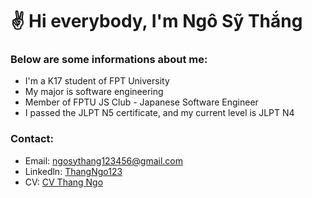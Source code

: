# :v: Hi everybody, I'm Ngô Sỹ Thắng
### Below are some informations about me: ###
- I'm a K17 student of FPT University
- My major is software engineering
- Member of FPTU JS Club - Japanese Software Engineer
- I passed the JLPT N5 certificate, and my current level is JLPT N4

### Contact: ###
- Email: ngosythang123456@gmail.com
- Linkedln: [ThangNgo123](https://www.linkedin.com/in/thangngo123/)
- CV: [CV Thang Ngo](https://drive.google.com/file/d/1l8INIiBqi5_bncocfIsfCSq_uX7kjGsG/view?usp=sharing)

